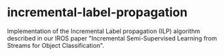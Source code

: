 # incremental-label-propagation
Implementation of the Incremental Label propagation (ILP) algorithm described in our IROS paper "Incremental Semi-Supervised Learning from Streams for Object Classification".
